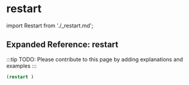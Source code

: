 # restart

import Restart from './_restart.md';

<Restart />

## Expanded Reference: restart

:::tip
TODO: Please contribute to this page by adding explanations and examples
:::

```lisp
(restart )
```
